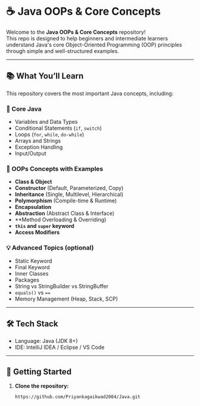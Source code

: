 # ☕ Java OOPs & Core Concepts

Welcome to the **Java OOPs & Core Concepts** repository!  
This repo is designed to help beginners and intermediate learners understand Java's core Object-Oriented Programming (OOP) principles through simple and well-structured examples.

---

## 📚 What You’ll Learn

This repository covers the most important Java concepts, including:

### 🔹 Core Java
- Variables and Data Types
- Conditional Statements (`if`, `switch`)
- Loops (`for`, `while`, `do-while`)
- Arrays and Strings
- Exception Handling
- Input/Output

### 🔸 OOPs Concepts with Examples
- **Class & Object**
- **Constructor** (Default, Parameterized, Copy)
- **Inheritance** (Single, Multilevel, Hierarchical)
- **Polymorphism** (Compile-time & Runtime)
- **Encapsulation**
- **Abstraction** (Abstract Class & Interface)
- **Method Overloading & Overriding)
- **`this` and `super` keyword**
- **Access Modifiers**

### 💡 Advanced Topics (optional)
- Static Keyword
- Final Keyword
- Inner Classes
- Packages
- String vs StringBuilder vs StringBuffer
- `equals()` vs `==`
- Memory Management (Heap, Stack, SCP)

---

## 🛠 Tech Stack

- Language: Java (JDK 8+)
- IDE: IntelliJ IDEA / Eclipse / VS Code

---

## 🚀 Getting Started

1. **Clone the repository:**
   ```bash
   https://github.com/Priyankagaikwad2004/Java.git
